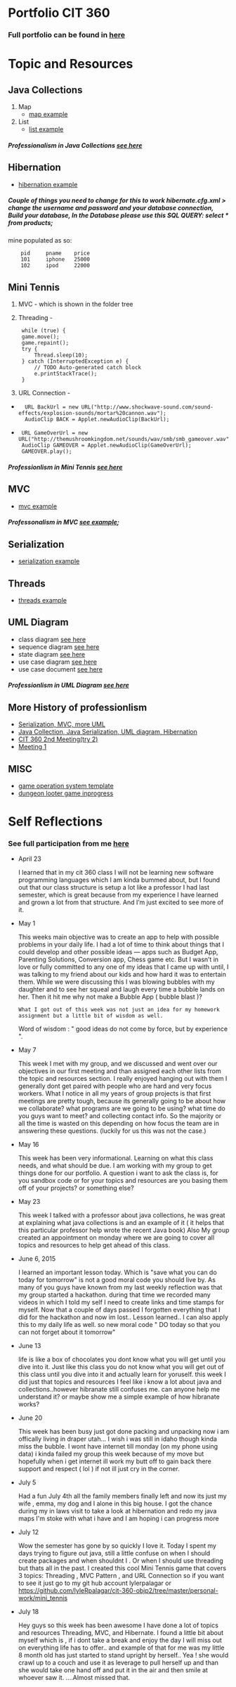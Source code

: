 # Portfolio CIT 360

### Full portfolio can be found in [here](https://github.com/lyleRpalagar/cit-360-objp2/tree/master/personal-work)

# Topic and Resources

## Java Collections
1. Map
   - [map example](https://github.com/lyleRpalagar/cit-360-objp2/blob/master/personal-work/java-collection/map.java)
2. List
   - [list example](https://github.com/lyleRpalagar/cit-360-objp2/blob/master/personal-work/java-collection/list.java) 
   
##### Professionalism in Java Collections [see here](https://github.com/lyleRpalagar/cit-360-objp2/blob/master/personal-work/java-collection/java-collection.md)

## Hibernation
  - [hibernation example](https://github.com/lyleRpalagar/cit-360-objp2/tree/master/personal-work/hibernate/src)

##### Couple of things you need to change for this to work hibernate.cfg.xml > change the username and password and your database connection, Build your database, In the Database please use this SQL QUERY: select * from products;  	  
mine populated as so:

	    pid     pname    price
	    101     iphone   25000
	    102     ipod     22000

## Mini Tennis
1. MVC - which is shown in the folder tree
2. Threading -

     ```
      while (true) {
	  game.move();
	  game.repaint();
	  try {
		  Thread.sleep(10);
	  } catch (InterruptedException e) {
		  // TODO Auto-generated catch block
		  e.printStackTrace();
	  }
	```
3. URL Connection -

  - ```
      URL BackUrl = new URL("http://www.shockwave-sound.com/sound-effects/explosion-sounds/mortar%20cannon.wav");
	  AudioClip BACK = Applet.newAudioClip(BackUrl);
	```
  - ```
     URL GameOverUrl = new URL("http://themushroomkingdom.net/sounds/wav/smb/smb_gameover.wav");
	 AudioClip GAMEOVER = Applet.newAudioClip(GameOverUrl);
	 GAMEOVER.play();
    ```

##### Professionlism in Mini Tennis [see here](https://github.com/lyleRpalagar/cit-360-objp2/blob/master/personal-work/mini_tennis/src/mini_tennis/mini_tennis_topic_resources.md) 

## MVC
   - [mvc example](https://github.com/lyleRpalagar/cit-360-objp2/tree/master/personal-work/mvc/src/designpatterns/mvc)

##### Professonalism in MVC [see example](https://github.com/lyleRpalagar/cit-360-objp2/blob/master/personal-work/mvc/src/mvcREADME.md);

## Serialization
  - [serialization example](https://github.com/lyleRpalagar/cit-360-objp2/tree/master/personal-work/serialization)

## Threads
  - [threads example](https://github.com/lyleRpalagar/cit-360-objp2/tree/master/personal-work/threads/src/threads)

## UML Diagram
  - class diagram [see here](https://github.com/lyleRpalagar/cit-360-objp2/blob/master/personal-work/uml-diagram/class_diagram.pdf)
  - sequence diagram [see here](https://github.com/lyleRpalagar/cit-360-objp2/blob/master/personal-work/uml-diagram/sequence-bubble-diagram.pdf)
  - state diagram [see here](https://github.com/lyleRpalagar/cit-360-objp2/blob/master/personal-work/uml-diagram/state-diagram-bubble.pdf)
  - use case diagram [see here](https://github.com/lyleRpalagar/cit-360-objp2/blob/master/personal-work/uml-diagram/use-case-diagram-bubble.pdf)
  - use case document  [see here](https://github.com/lyleRpalagar/cit-360-objp2/blob/master/personal-work/uml-diagram/use-case-document.md)

##### Professionlism in UML Diagram [see here](https://github.com/lyleRpalagar/cit-360-objp2/blob/master/personal-work/uml-diagram/class_diagram_def.md)


## More History of professionlism
- [Serialization, MVC, more UML](https://www.youtube.com/watch?v=gk5bF4hdB6g)
- [Java Collection, Java Serialization, UML diagram, Hibernation](https://www.youtube.com/watch?v=aMI9mSCJOmA)
- [CIT 360 2nd Meeting(try 2)](https://www.youtube.com/watch?v=-8zBXyk8PuI)
- [Meeting 1](https://www.youtube.com/watch?v=OKirSapr7PA)

## MISC
  - [game operation system template](https://github.com/lyleRpalagar/cit-360-objp2/tree/master/personal-work/GameOperatingSystem/src/my/project/gop/main)
  - [dungeon looter game inprogress](https://github.com/lyleRpalagar/cit-360-objp2/tree/master/personal-work/TheDungeonLooter/src/my/tdl)




# Self Reflections
### See full participation from me [here](https://plus.google.com/103652107905715911697/posts)


- April 23 

	 I learned that in my cit 360 class I will not be learning new software programming languages which I am kinda bummed about, but I found out that our class structure is setup a lot like a professor I had last semester, which is great because from my experience I have learned and grown a lot from that structure. And I’m just excited to see more of it.﻿

- May 1

	This weeks main objective was to create an app to help with possible problems in your daily life. I had a lot of time to think about things that I could develop and other possible ideas —  apps  such as Budget App, Parenting Solutions, Conversion app, Chess game etc. But I wasn’t in love or fully committed to any one of my ideas that I came up with until, I was talking to my friend about our kids and how hard it was to entertain them. While we were discussing this I was blowing bubbles with my daughter and to see her squeal and laugh every time a bubble lands on her. Then it hit me why not make a Bubble App ( bubble blast )?

	  What I got out of this week was not just an idea for my homework assignment but a little bit of wisdom as well.

	Word of wisdom :  " good ideas do not come by force, but by experience  ".﻿

- May 7
	
	This week I met with my group, and we discussed and went over our objectives in our first meeting and than assigned each other lists from the topic and resources section. I really enjoyed hanging out with them I generally dont get paired with people who are hard and very focus workers. What I notice in all my years of group projects is that first meetings are pretty tough, because its generally going to be about how we collaborate? what programs are we going to be using? what time do you guys want to meet? and collecting contact info. So the majority or all the time is wasted on this depending on how focus the team are in answering these questions.  (luckily for us this was not the case.)﻿

- May 16

	This week has been very informational. Learning on what this class needs, and what should be due. I am working with my group to get things done for our portfolio. A question i want to ask the class is, for you sandbox code or for your topics and resources are you basing them off of your projects? or something else?﻿

- May 23

	This week I talked with a professor about java collections, he was great at explaining what java collections is and an example of it ( it helps that this particular professor help wrote the recent Java book)  Also My group created an appointment on monday where we are going to cover all topics and resources to help get ahead of this class. ﻿

- June 6, 2015

	I learned an important lesson today. Which is "save what you can do today for tomorrow" is not a good moral code you should live by. As many of you guys have known from my last weekly reflection was that my group started a hackathon. during that time we recorded many videos in which I told my self I need to create links and time stamps for myself. Now that a couple of days passed I forgotten everything that I did for the hackathon and now im lost.. Lesson learned.. I can also apply this to my daily life as well. so new moral code " DO today so that you can not forget about it tomorrow"

- June 13

	life is like a box of chocolates you dont know what you will get until you dive into it. Just like this class you do not know what you will get out of this class until you dive into it and actually learn for yoruself. this week I did just that topics and resources I feel like i know a lot about java and collections..however hibranate still confuses me. can anyone help me understand it? or maybe show me a simple example of how hibranate works?﻿

- June 20
   
   This week has been busy just got done packing and unpacking now i am offically living in draper utah... I wish i was still in idaho though kinda miss the bubble. I wont have internet till monday (on my phone using data) i kinda failed my group this week because of my move but hopefully when i get internet ill work my butt off to gain back there support and respect ( lol ) if not ill just cry in the corner.﻿

- July 5
	
	Had a fun July 4th all the family members finally left and now its just my wife , emma, my dog and I alone in this big house. I got the chance during my in laws visit to take a look at hibernation and redo my java maps I'm stoke with what i have and I am hoping i can progress more﻿

- July 12

	Wow the semester has gone by so quickly I love it. Today I spent my days trying to figure out java, still a little confuse on when I should create packages and when shouldnt I . Or when I should use threading but thats all in the past. I created this cool Mini Tennis game that covers 3 topics: Threading , MVC Pattern , and URL Connection so if you want to see it just go to my git hub account lylerpalagar  or https://github.com/lyleRpalagar/cit-360-objp2/tree/master/personal-work/mini_tennis﻿


- July 18

	Hey guys so this week has been awesome I have done a lot of topics and resources Threading, MVC, and Hibernate. I found a little bit about myself which is , if i dont take a break and enjoy the day I will miss out on everything life has to offer.. and example of that for me was my little 8 month old has just started to stand upright by herself.. Yea ! she  would crawl up to a couch and use it as leverage to pull herself up and than she would take one hand off and put it in the air and then smile at whoever saw it. ....Almost missed that.